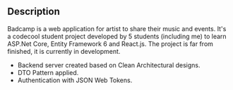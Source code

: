 ## Description
Badcamp is a web application for artist to share their music and events. It's a codecool student project developed by 5 students (including me) to learn ASP.Net Core, Entity Framework 6 and React.js. The project is far from finished, it is currently in development.

- Backend server created based on Clean Architectural designs.
- DTO Pattern applied.
- Authentication with JSON Web Tokens.
